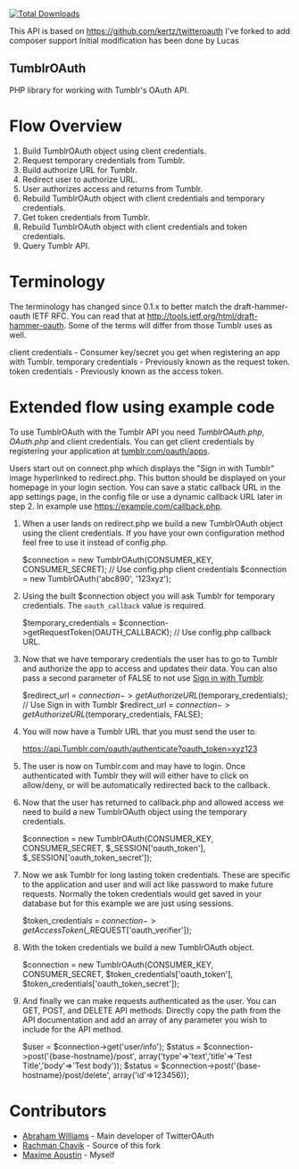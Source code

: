 [![Total Downloads](https://poser.pugx.org/maxwell2022/tumblroauth/downloads.png)](https://packagist.org/packages/maxwell2022/tumblroauth)

This API is based on https://github.com/kertz/twitteroauth
I've forked to add composer support
Initial modification has been done by Lucas

TumblrOAuth
------------

PHP library for working with Tumblr's OAuth API.

Flow Overview
=============

1. Build TumblrOAuth object using client credentials.
2. Request temporary credentials from Tumblr.
3. Build authorize URL for Tumblr.
4. Redirect user to authorize URL.
5. User authorizes access and returns from Tumblr.
6. Rebuild TumblrOAuth object with client credentials and temporary credentials.
7. Get token credentials from Tumblr.
8. Rebuild TumblrOAuth object with client credentials and token credentials.
9. Query Tumblr API.

Terminology
===========

The terminology has changed since 0.1.x to better match the draft-hammer-oauth IETF
RFC. You can read that at http://tools.ietf.org/html/draft-hammer-oauth. Some of the
terms will differ from those Tumblr uses as well.

client credentials - Consumer key/secret you get when registering an app with Tumblr.
temporary credentials - Previously known as the request token.
token credentials - Previously known as the access token.


Extended flow using example code
================================

To use TumblrOAuth with the Tumblr API you need *TumblrOAuth.php*, *OAuth.php* and
client credentials. You can get client credentials by registering your application at
[tumblr.com/oauth/apps](http://www.tumblr.com/oauth/apps).

Users start out on connect.php which displays the "Sign in with Tumblr" image hyperlinked
to redirect.php. This button should be displayed on your homepage in your login section. You can
save a static callback URL in the app settings page, in the config file or use a dynamic
callback URL later in step 2. In example use https://example.com/callback.php.

1) When a user lands on redirect.php we build a new TumblrOAuth object using the client credentials.
If you have your own configuration method feel free to use it instead of config.php.

    $connection = new TumblrOAuth(CONSUMER_KEY, CONSUMER_SECRET); // Use config.php client credentials
    $connection = new TumblrOAuth('abc890', '123xyz');

2) Using the built $connection object you will ask Tumblr for temporary credentials. The `oauth_callback` value is required.

    $temporary_credentials = $connection->getRequestToken(OAUTH_CALLBACK); // Use config.php callback URL.

3) Now that we have temporary credentials the user has to go to Tumblr and authorize the app
to access and updates their data. You can also pass a second parameter of FALSE to not use [Sign
in with Tumblr](https://dev.Tumblr.com/docs/auth/sign-Tumblr).

    $redirect_url = $connection->getAuthorizeURL($temporary_credentials); // Use Sign in with Tumblr
    $redirect_url = $connection->getAuthorizeURL($temporary_credentials, FALSE);

4) You will now have a Tumblr URL that you must send the user to.

    https://api.Tumblr.com/oauth/authenticate?oauth_token=xyz123

5) The user is now on Tumblr.com and may have to login. Once authenticated with Tumblr they will
will either have to click on allow/deny, or will be automatically redirected back to the callback.

6) Now that the user has returned to callback.php and allowed access we need to build a new
TumblrOAuth object using the temporary credentials.

    $connection = new TumblrOAuth(CONSUMER_KEY, CONSUMER_SECRET, $_SESSION['oauth_token'],
    $_SESSION['oauth_token_secret']);

7) Now we ask Tumblr for long lasting token credentials. These are specific to the application
and user and will act like password to make future requests. Normally the token credentials would
get saved in your database but for this example we are just using sessions.

    $token_credentials = $connection->getAccessToken($_REQUEST['oauth_verifier']);

8) With the token credentials we build a new TumblrOAuth object.

    $connection = new TumblrOAuth(CONSUMER_KEY, CONSUMER_SECRET, $token_credentials['oauth_token'],
    $token_credentials['oauth_token_secret']);

9) And finally we can make requests authenticated as the user. You can GET, POST, and DELETE API
methods. Directly copy the path from the API documentation and add an array of any parameter
you wish to include for the API method.

    $user = $connection->get('user/info');
    $status = $connection->post('{base-hostname}/post', array('type'=>'text','title'=>'Test Title','body'=>'Test body'));
    $status = $connection->post('{base-hostname}/post/delete', array('id'=>123456));

Contributors
============

* [Abraham Williams](https://twitter.com/abraham) - Main developer of TwitterOAuth
* [Rachman Chavik](https://github.com/rchavik) - Source of this fork
* [Maxime Aoustin](https://github.com/maxwell2022) - Myself
